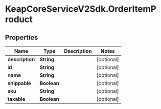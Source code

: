 # KeapCoreServiceV2Sdk.OrderItemProduct

## Properties

Name | Type | Description | Notes
------------ | ------------- | ------------- | -------------
**description** | **String** |  | [optional] 
**id** | **String** |  | [optional] 
**name** | **String** |  | [optional] 
**shippable** | **Boolean** |  | [optional] 
**sku** | **String** |  | [optional] 
**taxable** | **Boolean** |  | [optional] 


